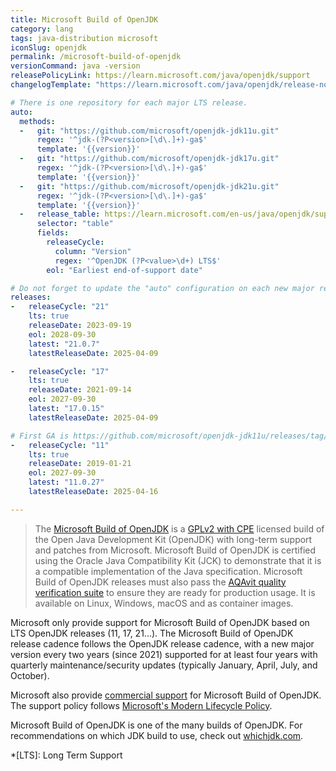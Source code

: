 ```yaml
---
title: Microsoft Build of OpenJDK
category: lang
tags: java-distribution microsoft
iconSlug: openjdk
permalink: /microsoft-build-of-openjdk
versionCommand: java -version
releasePolicyLink: https://learn.microsoft.com/java/openjdk/support
changelogTemplate: "https://learn.microsoft.com/java/openjdk/release-notes#openjdk-{{'__RELEASE_CYCLE__'|replace:'.',''}}"

# There is one repository for each major LTS release.
auto:
  methods:
  -   git: "https://github.com/microsoft/openjdk-jdk11u.git"
      regex: '^jdk-(?P<version>[\d\.]+)-ga$'
      template: '{{version}}'
  -   git: "https://github.com/microsoft/openjdk-jdk17u.git"
      regex: '^jdk-(?P<version>[\d\.]+)-ga$'
      template: '{{version}}'
  -   git: "https://github.com/microsoft/openjdk-jdk21u.git"
      regex: '^jdk-(?P<version>[\d\.]+)-ga$'
      template: '{{version}}'
  -   release_table: https://learn.microsoft.com/en-us/java/openjdk/support#release-and-servicing-roadmap
      selector: "table"
      fields:
        releaseCycle:
          column: "Version"
          regex: '^OpenJDK (?P<value>\d+) LTS$'
        eol: "Earliest end-of-support date"

# Do not forget to update the "auto" configuration on each new major release.
releases:
-   releaseCycle: "21"
    lts: true
    releaseDate: 2023-09-19
    eol: 2028-09-30
    latest: "21.0.7"
    latestReleaseDate: 2025-04-09

-   releaseCycle: "17"
    lts: true
    releaseDate: 2021-09-14
    eol: 2027-09-30
    latest: "17.0.15"
    latestReleaseDate: 2025-04-09

# First GA is https://github.com/microsoft/openjdk-jdk11u/releases/tag/jdk-11.0.2-ga
-   releaseCycle: "11"
    lts: true
    releaseDate: 2019-01-21
    eol: 2027-09-30
    latest: "11.0.27"
    latestReleaseDate: 2025-04-16

---
```


> The [Microsoft Build of OpenJDK](https://learn.microsoft.com/java/openjdk/) is a [GPLv2 with CPE](https://openjdk.org/legal/gplv2+ce.html)
> licensed build of the Open Java Development Kit (OpenJDK) with long-term support and patches from
> Microsoft. Microsoft Build of OpenJDK is certified using the Oracle Java Compatibility Kit (JCK)
> to demonstrate that it is a compatible implementation of the Java specification. Microsoft Build
> of OpenJDK releases must also pass the [AQAvit quality verification suite](https://adoptium.net/aqavit/)
> to ensure they are ready for production usage. It is available on Linux, Windows, macOS and as
> container images.

Microsoft only provide support for Microsoft Build of OpenJDK based on LTS OpenJDK releases (11, 17,
21...). The Microsoft Build of OpenJDK release cadence follows the OpenJDK release cadence, with a
new major version every two years (since 2021) supported for at least four years with quarterly
maintenance/security updates (typically January, April, July, and October).

Microsoft also provide [commercial support](https://learn.microsoft.com/java/openjdk/support#commercial-support)
for Microsoft Build of OpenJDK. The support policy follows [Microsoft's Modern Lifecycle
Policy](https://learn.microsoft.com/lifecycle/policies/modern).

Microsoft Build of OpenJDK is one of the many builds of OpenJDK. For recommendations on which JDK
build to use, check out [whichjdk.com](https://whichjdk.com/#microsoft-build-of-openjdk).

*[LTS]: Long Term Support
